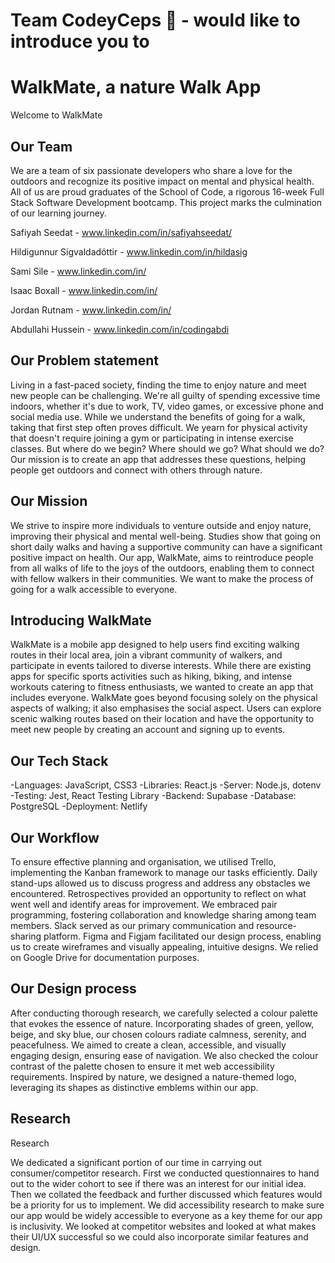 # Team CodeyCeps 🍄 - would like to introduce you to
# WalkMate, a nature Walk App

Welcome to WalkMate

## Our Team
We are a team of six passionate developers who share a love for the outdoors and recognize its positive impact on mental and physical health. All of us are proud graduates of the School of Code, a rigorous 16-week Full Stack Software Development bootcamp. This project marks the culmination of our learning journey.

Safiyah Seedat - www.linkedin.com/in/safiyahseedat/

Hildigunnur Sigvaldadóttir - www.linkedin.com/in/hildasig 

Sami Sile - www.linkedin.com/in/

Isaac Boxall - www.linkedin.com/in/

Jordan Rutnam - www.linkedin.com/in/

Abdullahi Hussein - www.linkedin.com/in/codingabdi


## Our Problem statement

Living in a fast-paced society, finding the time to enjoy nature and meet new people can be challenging. We're all guilty of spending excessive time indoors, whether it's due to work, TV, video games, or excessive phone and social media use. While we understand the benefits of going for a walk, taking that first step often proves difficult. We yearn for physical activity that doesn't require joining a gym or participating in intense exercise classes. But where do we begin? Where should we go? What should we do? Our mission is to create an app that addresses these questions, helping people get outdoors and connect with others through nature.

## Our Mission
We strive to inspire more individuals to venture outside and enjoy nature, improving their physical and mental well-being. Studies show that going on short daily walks and having a supportive community can have a significant positive impact on health. Our app, WalkMate, aims to reintroduce people from all walks of life to the joys of the outdoors, enabling them to connect with fellow walkers in their communities. We want to make the process of going for a walk accessible to everyone.



## Introducing WalkMate
WalkMate is a mobile app designed to help users find exciting walking routes in their local area, join a vibrant community of walkers, and participate in events tailored to diverse interests. While there are existing apps for specific sports activities such as hiking, biking, and intense workouts catering to fitness enthusiasts, we wanted to create an app that includes everyone. WalkMate goes beyond focusing solely on the physical aspects of walking; it also emphasises the social aspect. Users can explore scenic walking routes based on their location and have the opportunity to meet new people by creating an account and signing up to events.


## Our Tech Stack
-Languages: JavaScript, CSS3
-Libraries: React.js
-Server: Node.js, dotenv
-Testing: Jest, React Testing Library
-Backend: Supabase
-Database: PostgreSQL
-Deployment: Netlify

## Our Workflow
To ensure effective planning and organisation, we utilised Trello, implementing the Kanban framework to manage our tasks efficiently. Daily stand-ups allowed us to discuss progress and address any obstacles we encountered. Retrospectives provided an opportunity to reflect on what went well and identify areas for improvement. We embraced pair programming, fostering collaboration and knowledge sharing among team members. Slack served as our primary communication and resource-sharing platform. Figma and Figjam facilitated our design process, enabling us to create wireframes and visually appealing, intuitive designs. We relied on Google Drive for documentation purposes.

## Our Design process
 After conducting thorough research, we carefully selected a colour palette that evokes the essence of nature. Incorporating shades of green, yellow, beige, and sky blue, our chosen colours radiate calmness, serenity, and peacefulness. We aimed to create a clean, accessible, and visually engaging design, ensuring ease of navigation. We also checked the colour contrast of the palette chosen to ensure it met web accessibility requirements. Inspired by nature, we designed a nature-themed logo, leveraging its shapes as distinctive emblems within our app.

## Research
Research

We dedicated a significant portion of our time in carrying out consumer/competitor research. First we conducted questionnaires to hand out to the wider cohort to see if there was an interest for our initial idea. Then we collated the feedback and further discussed which features would be a priority for us to implement.
We did accessibility research to make sure our app would be widely accessible to everyone as a key theme for our app is inclusivity. We looked at competitor websites and looked at what makes their UI/UX successful so we could also incorporate similar features and design.
